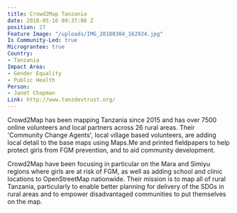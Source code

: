 ```yaml
---
title: Crowd2Map Tanzania
date: 2018-05-16 09:37:00 Z
position: 27
Feature Image: "/uploads/IMG_20180304_162924.jpg"
Is Community-Led: true
Micrograntee: true
Country:
- Tanzania
Impact Area:
- Gender Equality
- Public Health
Person:
- Janet Chapman
Link: http://www.tanzdevtrust.org/
---
```


Crowd2Map has been mapping Tanzania since 2015 and has over 7500 online volunteers and local partners across 26 rural areas. Their 'Community Change Agents', local village based volunteers, are adding local detail to the base maps using Maps.Me and printed fieldpapers to help protect girls from FGM prevention, and to aid community development.

Crowd2Map have been focusing in particular on the Mara and Simiyu regions where girls are at risk of FGM, as well as adding school and clinic locations to OpenStreetMap nationwide. Their mission is to map all of rural Tanzania, particularly to enable better planning for delivery of the SDGs in rural areas and to empower disadvantaged communities to put themselves on the map. 